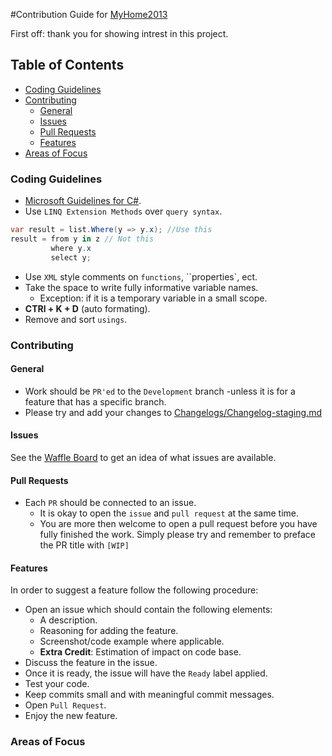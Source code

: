 #Contribution Guide for [MyHome2013](https://github.com/M-Zuber/MyHome2013)

First off: thank you for showing intrest in this project.

## Table of Contents
- [Coding Guidelines](#coding-guidlines)
- [Contributing](#contributing)
    - [General](#general)
    - [Issues](#issues)
    - [Pull Requests](#pull-requests)
    - [Features](#features)
- [Areas of Focus](#areas-of-focus)

### Coding Guidelines

- [Microsoft Guidelines for C#](https://msdn.microsoft.com/en-us/library/ff926074.aspx).
- Use `LINQ Extension Methods` over `query syntax`.
 
 ```c#
 var result = list.Where(y => y.x); //Use this
 result = from y in z // Not this
		  where y.x
 		  select y;
 ```
 - Use `XML` style comments on `functions`, ``properties`, ect.
 - Take the space to write fully informative variable names.
 	- Exception: if it is a temporary variable in a small scope.
 - __CTRl + K + D__ (auto formating).
 - Remove and sort `usings`.

### Contributing
#### General
- Work should be `PR'ed` to the `Development` branch -unless it is for a feature that has a specific branch.
- Please try and add your changes to [Changelogs/Changelog-staging.md](https://github.com/M-Zuber/MyHome2013/tree/master/Changelogs/Changelog-staging.md)

#### Issues
See the [Waffle Board](https://waffle.io/M-Zuber/MyHome2013) to get an idea of what issues are available.

#### Pull Requests
- Each `PR` should be connected to an issue.
  - It is okay to open the `issue` and `pull request` at the same time.
  - You are more then welcome to open a pull request before you have fully finished the work. Simply please try and remember to preface the PR title with `[WIP]`

#### Features
In order to suggest a feature follow the following procedure:
- Open an issue which should contain the following elements:
  - A description.
  - Reasoning for adding the feature.
  - Screenshot/code example where applicable.
  - __Extra Credit__: Estimation of impact on code base.
- Discuss the feature in the issue.
- Once it is ready, the issue will have the `Ready` label applied.
- Test your code.
- Keep commits small and with meaningful commit messages.
- Open `Pull Request`.
- Enjoy the new feature.

### Areas of Focus